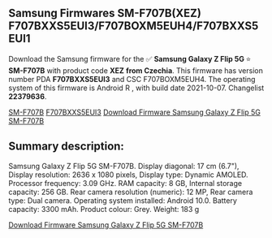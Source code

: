<h2>Samsung Firmwares SM-F707B(XEZ) F707BXXS5EUI3/F707BOXM5EUH4/F707BXXS5EUI1</h2>
Download the Samsung firmware for the ✅ <strong>Samsung Galaxy Z Flip 5G </strong> ⭐ <strong>SM-F707B</strong> with product code <strong>XEZ</strong> <strong> from Czechia</strong>. This firmware has version number PDA <strong>F707BXXS5EUI3</strong> and CSC F707BOXM5EUH4. The operating system of this firmware is Android R , with build date 2021-10-07. Changelist <strong>22379636</strong>.


[SM-F707B](https://samfirm.shop/samsung/model/SM-F707B)
[F707BXXS5EUI3](https://samfirm.shop/samsung/pda/F707BXXS5EUI3)
[Download Firmware Samsung Galaxy Z Flip 5G SM-F707B](https://samfirm.shop/samsung/firmware/463716)
<h2>Summary description:</h2>
<p>Samsung Galaxy Z Flip 5G SM-F707B. Display diagonal: 17 cm (6.7"), Display resolution: 2636 x 1080 pixels, Display type: Dynamic AMOLED. Processor frequency: 3.09 GHz. RAM capacity: 8 GB, Internal storage capacity: 256 GB. Rear camera resolution (numeric): 12 MP, Rear camera type: Dual camera. Operating system installed: Android 10.0. Battery capacity: 3300 mAh. Product colour: Grey. Weight: 183 g</p>


[Download Firmware Samsung Galaxy Z Flip 5G SM-F707B](https://samfirm.shop/samsung/firmware/463716)
